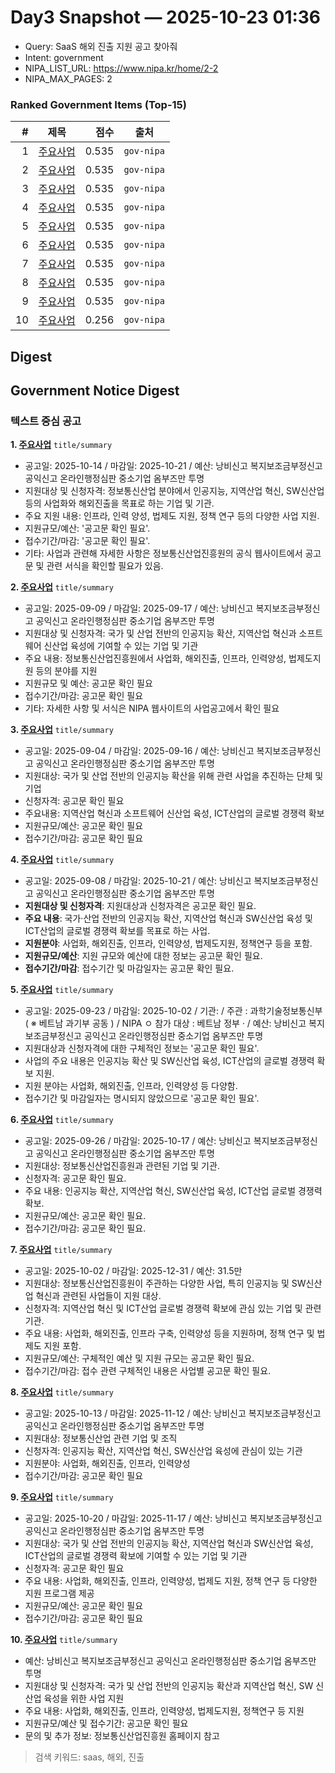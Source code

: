# Day3 Snapshot — 2025-10-23 01:36
- Query: SaaS 해외 진출 지원 공고 찾아줘
- Intent: government
- NIPA_LIST_URL: https://www.nipa.kr/home/2-2
- NIPA_MAX_PAGES: 2

### Ranked Government Items (Top-15)
| # | 제목 | 점수 | 출처 |
|---:|---|---:|---|
| 1 | [주요사업](https://www.nipa.kr/home/2-2/16340) | 0.535 | `gov-nipa` |
| 2 | [주요사업](https://www.nipa.kr/home/2-2/16295) | 0.535 | `gov-nipa` |
| 3 | [주요사업](https://www.nipa.kr/home/2-2/16290) | 0.535 | `gov-nipa` |
| 4 | [주요사업](https://www.nipa.kr/home/2-2/16292) | 0.535 | `gov-nipa` |
| 5 | [주요사업](https://www.nipa.kr/home/2-2/16321) | 0.535 | `gov-nipa` |
| 6 | [주요사업](https://www.nipa.kr/home/2-2/16328) | 0.535 | `gov-nipa` |
| 7 | [주요사업](https://www.nipa.kr/home/2-2/16334) | 0.535 | `gov-nipa` |
| 8 | [주요사업](https://www.nipa.kr/home/2-2/16336) | 0.535 | `gov-nipa` |
| 9 | [주요사업](https://www.nipa.kr/home/2-2/16350) | 0.535 | `gov-nipa` |
| 10 | [주요사업](https://www.nipa.kr/home/2-2/16302) | 0.256 | `gov-nipa` |

## Digest
## Government Notice Digest

### 텍스트 중심 공고

**1. [주요사업](https://www.nipa.kr/home/2-2/16340)**  `title/summary`
- 공고일: 2025-10-14 / 마감일: 2025-10-21 / 예산: 낭비신고 복지보조금부정신고 공익신고 온라인행정심판 중소기업 옴부즈만 투명
- 지원대상 및 신청자격: 정보통신산업 분야에서 인공지능, 지역산업 혁신, SW신산업 등의 사업화와 해외진출을 목표로 하는 기업 및 기관.
- 주요 지원 내용: 인프라, 인력 양성, 법제도 지원, 정책 연구 등의 다양한 사업 지원.
- 지원규모/예산: '공고문 확인 필요'.
- 접수기간/마감: '공고문 확인 필요'.
- 기타: 사업과 관련해 자세한 사항은 정보통신산업진흥원의 공식 웹사이트에서 공고문 및 관련 서식을 확인할 필요가 있음.

**2. [주요사업](https://www.nipa.kr/home/2-2/16295)**  `title/summary`
- 공고일: 2025-09-09 / 마감일: 2025-09-17 / 예산: 낭비신고 복지보조금부정신고 공익신고 온라인행정심판 중소기업 옴부즈만 투명
- 지원대상 및 신청자격: 국가 및 산업 전반의 인공지능 확산, 지역산업 혁신과 소프트웨어 신산업 육성에 기여할 수 있는 기업 및 기관
- 주요 내용: 정보통신산업진흥원에서 사업화, 해외진출, 인프라, 인력양성, 법제도지원 등의 분야를 지원
- 지원규모 및 예산: 공고문 확인 필요
- 접수기간/마감: 공고문 확인 필요
- 기타: 자세한 사항 및 서식은 NIPA 웹사이트의 사업공고에서 확인 필요

**3. [주요사업](https://www.nipa.kr/home/2-2/16290)**  `title/summary`
- 공고일: 2025-09-04 / 마감일: 2025-09-16 / 예산: 낭비신고 복지보조금부정신고 공익신고 온라인행정심판 중소기업 옴부즈만 투명
- 지원대상: 국가 및 산업 전반의 인공지능 확산을 위해 관련 사업을 추진하는 단체 및 기업
- 신청자격: 공고문 확인 필요
- 주요내용: 지역산업 혁신과 소프트웨어 신산업 육성, ICT산업의 글로벌 경쟁력 확보
- 지원규모/예산: 공고문 확인 필요
- 접수기간/마감: 공고문 확인 필요

**4. [주요사업](https://www.nipa.kr/home/2-2/16292)**  `title/summary`
- 공고일: 2025-09-08 / 마감일: 2025-10-21 / 예산: 낭비신고 복지보조금부정신고 공익신고 온라인행정심판 중소기업 옴부즈만 투명
- **지원대상 및 신청자격**: 지원대상과 신청자격은 공고문 확인 필요.
- **주요 내용**: 국가·산업 전반의 인공지능 확산, 지역산업 혁신과 SW신산업 육성 및 ICT산업의 글로벌 경쟁력 확보를 목표로 하는 사업.
- **지원분야**: 사업화, 해외진출, 인프라, 인력양성, 법제도지원, 정책연구 등을 포함.
- **지원규모/예산**: 지원 규모와 예산에 대한 정보는 공고문 확인 필요.
- **접수기간/마감**: 접수기간 및 마감일자는 공고문 확인 필요.

**5. [주요사업](https://www.nipa.kr/home/2-2/16321)**  `title/summary`
- 공고일: 2025-09-23 / 마감일: 2025-10-02 / 기관: / 주관 : 과학기술정보통신부 ( ※ 베트남 과기부 공동 ) / NIPA ㅇ 참가 대상 : 베트남 정부 · / 예산: 낭비신고 복지보조금부정신고 공익신고 온라인행정심판 중소기업 옴부즈만 투명
- 지원대상과 신청자격에 대한 구체적인 정보는 '공고문 확인 필요'.
- 사업의 주요 내용은 인공지능 확산 및 SW신산업 육성, ICT산업의 글로벌 경쟁력 확보 지원.
- 지원 분야는 사업화, 해외진출, 인프라, 인력양성 등 다양함.
- 접수기간 및 마감일자는 명시되지 않았으므로 '공고문 확인 필요'.

**6. [주요사업](https://www.nipa.kr/home/2-2/16328)**  `title/summary`
- 공고일: 2025-09-26 / 마감일: 2025-10-17 / 예산: 낭비신고 복지보조금부정신고 공익신고 온라인행정심판 중소기업 옴부즈만 투명
- 지원대상: 정보통신산업진흥원과 관련된 기업 및 기관.
- 신청자격: 공고문 확인 필요.
- 주요 내용: 인공지능 확산, 지역산업 혁신, SW신산업 육성, ICT산업 글로벌 경쟁력 확보.
- 지원규모/예산: 공고문 확인 필요.
- 접수기간/마감: 공고문 확인 필요.

**7. [주요사업](https://www.nipa.kr/home/2-2/16334)**  `title/summary`
- 공고일: 2025-10-02 / 마감일: 2025-12-31 / 예산: 31.5만
- 지원대상: 정보통신산업진흥원이 주관하는 다양한 사업, 특히 인공지능 및 SW신산업 혁신과 관련된 사업들이 지원 대상.
- 신청자격: 지역산업 혁신 및 ICT산업 글로벌 경쟁력 확보에 관심 있는 기업 및 관련 기관.
- 주요 내용: 사업화, 해외진출, 인프라 구축, 인력양성 등을 지원하며, 정책 연구 및 법제도 지원 포함.
- 지원규모/예산: 구체적인 예산 및 지원 규모는 공고문 확인 필요.
- 접수기간/마감: 접수 관련 구체적인 내용은 사업별 공고문 확인 필요.

**8. [주요사업](https://www.nipa.kr/home/2-2/16336)**  `title/summary`
- 공고일: 2025-10-13 / 마감일: 2025-11-12 / 예산: 낭비신고 복지보조금부정신고 공익신고 온라인행정심판 중소기업 옴부즈만 투명
- 지원대상: 정보통신산업 관련 기업 및 조직
- 신청자격: 인공지능 확산, 지역산업 혁신, SW신산업 육성에 관심이 있는 기관
- 지원분야: 사업화, 해외진출, 인프라, 인력양성
- 접수기간/마감: 공고문 확인 필요

**9. [주요사업](https://www.nipa.kr/home/2-2/16350)**  `title/summary`
- 공고일: 2025-10-20 / 마감일: 2025-11-17 / 예산: 낭비신고 복지보조금부정신고 공익신고 온라인행정심판 중소기업 옴부즈만 투명
- 지원대상: 국가 및 산업 전반의 인공지능 확산, 지역산업 혁신과 SW신산업 육성, ICT산업의 글로벌 경쟁력 확보에 기여할 수 있는 기업 및 기관
- 신청자격: 공고문 확인 필요
- 주요 내용: 사업화, 해외진출, 인프라, 인력양성, 법제도 지원, 정책 연구 등 다양한 지원 프로그램 제공
- 지원규모/예산: 공고문 확인 필요
- 접수기간/마감: 공고문 확인 필요

**10. [주요사업](https://www.nipa.kr/home/2-2/16302)**  `title/summary`
- 예산: 낭비신고 복지보조금부정신고 공익신고 온라인행정심판 중소기업 옴부즈만 투명
- 지원대상 및 신청자격: 국가 및 산업 전반의 인공지능 확산과 지역산업 혁신, SW 신산업 육성을 위한 사업 지원
- 주요 내용: 사업화, 해외진출, 인프라, 인력양성, 법제도지원, 정책연구 등 지원
- 지원규모/예산 및 접수기간: 공고문 확인 필요
- 문의 및 추가 정보: 정보통신산업진흥원 홈페이지 참고

> 검색 키워드: saas, 해외, 진출
